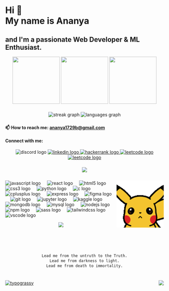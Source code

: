 

<!--
**104ananya/104ananya** is a ✨ _special_ ✨ repository because its `README.md` (this file) appears on your GitHub profile.

Here are some ideas to get you started:

- 🔭 I’m currently working on ...
- 🌱 I’m currently learning ...
- 👯 I’m looking to collaborate on ...
- 🤔 I’m looking for help with ...
- 💬 Ask me about ...
- 📫 How to reach me: ...
- 😄 Pronouns: ...
- ⚡ Fun fact: ...
-->

<h1 align="left">Hi  👋<br>My name is Ananya</h1>

###

<h2 align="left">and I'm a passionate Web Developer & ML Enthusiast.</h2>

<div align="center">
<!--   <img src="https://user-images.githubusercontent.com/74038190/213866269-5d00981c-7c98-46d7-8a8e-16f462f15227.gif" width="200" /> -->
  <img src="https://i.giphy.com/media/v1.Y2lkPTc5MGI3NjExa3RkdGszbHhpZmJoNTMyaTFsMnM3dGdxczNiN2RvdmsxdmR6aWdkeSZlcD12MV9pbnRlcm5hbF9naWZfYnlfaWQmY3Q9cw/TH3P9qP1XeC7h8vGTN/giphy.gif" width="150" height="150"  />
<!--   <img src="https://i.giphy.com/media/v1.Y2lkPTc5MGI3NjExNTR0bXB5bjN3Y2djc3JyY3Z4MWk4YWwyNm5oaWljdmxwbW56eTZpYyZlcD12MV9pbnRlcm5hbF9naWZfYnlfaWQmY3Q9cw/mONNGIRFkVe4q1Hl3X/giphy.gif" width="150" height="150" />  -->
  <img src="https://i.giphy.com/media/v1.Y2lkPTc5MGI3NjExand1ZzVzcDB6YmZxbDdzaXY2eHN0cHF5ZGl2OTJhbHp6YTI2MGVudyZlcD12MV9pbnRlcm5hbF9naWZfYnlfaWQmY3Q9cw/LfCZ95mmk0MFqx40t8/giphy.gif" width="150" height="150" />
<!--   <img src="https://i.giphy.com/media/v1.Y2lkPTc5MGI3NjExb2t1YnVrcmdpZmNmNjd5bHh1NGd3MThtdWVyNTcyOWt1cmUyemV4ayZlcD12MV9pbnRlcm5hbF9naWZfYnlfaWQmY3Q9cw/n45jdZGJPlK94lzpww/giphy.gif" width="150" height="150" /> -->
  <img src="https://i.giphy.com/media/v1.Y2lkPTc5MGI3NjExbTY4ZTAzMXN0eHFxaXI1eTY5Z3BmZ2p4NWlsY2dwY2xuaHd2dHowYyZlcD12MV9pbnRlcm5hbF9naWZfYnlfaWQmY3Q9cw/laC28bmdvuHD4DsbMV/giphy.gif" width="150" height="150" />
<!--   <img src="https://i.giphy.com/media/v1.Y2lkPTc5MGI3NjExbmN6ZjUzamNxdDN1eHZsMDJmMmszcjN6bm9zamJiMDRrMmZ6dmlzYSZlcD12MV9pbnRlcm5hbF9naWZfYnlfaWQmY3Q9Zw/H3NF3JvE1mOsOXb8l3/giphy.gif" width="150" height="150"  /> -->
</div>

###


<div align="center">
  <img src="https://streak-stats.demolab.com?user=104ananya&locale=en&mode=daily&theme=dracula&hide_border=false&border_radius=5" height="150" alt="streak graph"  />
  <img src="https://github-readme-stats.vercel.app/api/top-langs?username=104ananya&locale=en&hide_title=false&layout=compact&card_width=320&langs_count=5&theme=dracula&hide_border=false" height="150" alt="languages graph"  />
</div>

###

<h4>📫  How to reach me: <a href = "ananya1729b@gmail.com"> ananya1729b@gmail.com </a> </h4>
<div align="center">
  <h4 align="left">Connect with me:</h4>
  <img src="https://img.shields.io/static/v1?message=Discord&logo=discord&label=&color=7289DA&logoColor=white&labelColor=&style=for-the-badge" height="35" alt="discord logo"  />
  <a href="https://www.linkedin.com/in/104ananya/" target="_blank">
    <img src="https://img.shields.io/static/v1?message=LinkedIn&logo=linkedin&label=&color=0077B5&logoColor=white&labelColor=&style=for-the-badge" height="35" alt="linkedin logo"  />
  </a>
  <a href="https://www.hackerrank.com/ananya1729" target="_blank">
    <img src="https://img.shields.io/static/v1?message=HackerRank&logo=hackerrank&label=&color=2EC866&logoColor=white&labelColor=&style=for-the-badge" height="35" alt="hackerrank logo"  />
  </a>
    <a href="https://leetcode.com/u/ananya1729/" target="_blank">
    <img src="https://img.shields.io/static/v1?message=Leetcode&logo=leetcode&label=&color=F89F1B&logoColor=white&labelColor=&style=for-the-badge" height="35" alt="leetcode logo"  />
  </a>
  <a href="https://www.naukri.com/code360/profile/kurisu" target="_blank">
    <img src="https://img.shields.io/static/v1?message=coding ninjas&logo=codingninjas&label=&color=5780e9&logoColor=white&labelColor=&style=for-the-badge" height="35" alt="leetcode logo"  />
  </a>
</div>

###

<div align="center">
  <img src="https://profile-counter.glitch.me/104ananya/count.svg?"  />
<!-- <img src"https://github.com/104ananya/104ananya/blob/main/Pikachu.gif" /> -->
  
</div>

###

<!-- <img align="right" height="150" src="https://i.imgflip.com/65efzo.gif"  /> -->
<img align="right" height="150" src="https://github.com/104ananya/104ananya/blob/main/Pikachu.gif"  />

###

<div align="left">
  <img src="https://cdn.jsdelivr.net/gh/devicons/devicon/icons/javascript/javascript-original.svg" height="30" alt="javascript logo"  />
  <img width="12" />
  <img src="https://cdn.jsdelivr.net/gh/devicons/devicon/icons/react/react-original.svg" height="30" alt="react logo"  />
  <img width="12" />
  <img src="https://cdn.jsdelivr.net/gh/devicons/devicon/icons/html5/html5-original.svg" height="30" alt="html5 logo"  />
  <img width="12" />
  <img src="https://cdn.jsdelivr.net/gh/devicons/devicon/icons/css3/css3-original.svg" height="30" alt="css3 logo"  />
  <img width="12" />
  <img src="https://cdn.jsdelivr.net/gh/devicons/devicon/icons/python/python-original.svg" height="30" alt="python logo"  />
  <img width="12" />
  <img src="https://cdn.jsdelivr.net/gh/devicons/devicon/icons/c/c-original.svg" height="30" alt="c logo"  />
  <img width="12" />
  <img src="https://cdn.jsdelivr.net/gh/devicons/devicon/icons/cplusplus/cplusplus-original.svg" height="30" alt="cplusplus logo"  />
  <img width="12" />
  <img src="https://cdn.jsdelivr.net/gh/devicons/devicon/icons/express/express-original.svg" height="30" alt="express logo"  />
  <img width="12" />
  <img src="https://cdn.jsdelivr.net/gh/devicons/devicon/icons/figma/figma-original.svg" height="30" alt="figma logo"  />
  <img width="12" />
  <img src="https://cdn.jsdelivr.net/gh/devicons/devicon/icons/git/git-original.svg" height="30" alt="git logo"  />
  <img width="12" />
  <img src="https://cdn.jsdelivr.net/gh/devicons/devicon/icons/jupyter/jupyter-original.svg" height="30" alt="jupyter logo"  />
  <img width="12" />
  <img src="https://cdn.jsdelivr.net/gh/devicons/devicon/icons/kaggle/kaggle-original.svg" height="30" alt="kaggle logo"  />
  <img width="12" />
  <img src="https://cdn.jsdelivr.net/gh/devicons/devicon/icons/mongodb/mongodb-original.svg" height="30" alt="mongodb logo"  />
  <img width="12" />
  <img src="https://cdn.jsdelivr.net/gh/devicons/devicon/icons/mysql/mysql-original.svg" height="30" alt="mysql logo"  />
  <img width="12" />
  <img src="https://cdn.jsdelivr.net/gh/devicons/devicon/icons/nodejs/nodejs-original.svg" height="30" alt="nodejs logo"  />
  <img width="12" />
  <img src="https://cdn.jsdelivr.net/gh/devicons/devicon/icons/npm/npm-original-wordmark.svg" height="30" alt="npm logo"  />
  <img width="12" />
  <img src="https://cdn.jsdelivr.net/gh/devicons/devicon/icons/sass/sass-original.svg" height="30" alt="sass logo"  />
  <img width="12" />
  <img src="https://cdn.jsdelivr.net/gh/devicons/devicon/icons/tailwindcss/tailwindcss-original-wordmark.svg" height="30" alt="tailwindcss logo"  />
  <img width="12" />
  <img src="https://cdn.jsdelivr.net/gh/devicons/devicon/icons/vscode/vscode-original.svg" height="30" alt="vscode logo"  />
</div>

<p align="center">
<a href="https://github.com/104ananya">
  <img height="180em" src="https://github-readme-stats-eight-theta.vercel.app/api?username=104ananya&show_icons=true&theme=algolia&include_all_commits=true&count_private=true"/>
<!--   <img height="180em" width = "340em" src="https://github-readme-stats-eight-theta.vercel.app/api/top-langs/?username=Aragorn-64&layout=compact&langs_count=8&theme=algolia"/> -->
</a>
</p>


###

<br clear="both">

###

<div align="center" >
  
  ```

  Lead me from the untruth to the Truth.
  Lead me from darkness to light.
  Lead me from death to immortality.
              
```
  <!-- <img  height="190" src="https://github.com/104ananya/104ananya/blob/main/Gojo.gif"  /> -->

</div>

###

<div align="left">
<a href="https://github.com/kawarimidoll/typograssy">
    <img alt="typograssy" src="https://typograssy.deno.dev/api?text=%E3%82%B8%E3%83%A7%E3%83%B3%E3%81%A7%E3%81%99%E3%80%82%E3%81%93%E3%82%93%E3%81%AB%E3%81%A1%E3%81%AF&l0=none&l1=82d9d0&l2=027353&l3=038c4c&l4=01402e&bg=none&frame=none&speed=100&comment=">
</a>

  <img align="right" height="150" src="https://i.giphy.com/media/v1.Y2lkPTc5MGI3NjExdmtyNDRzOGx3YXVpbG50dXN5dzBhaDZvdW4xcGh2a3lybmoxNDI1cCZlcD12MV9pbnRlcm5hbF9naWZfYnlfaWQmY3Q9cw/HYGqS3Z57hpydHZAVa/giphy.gif"  />

</div>
